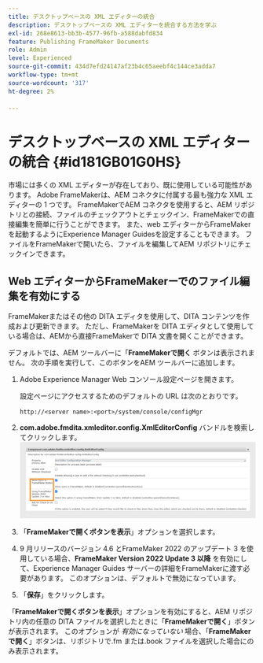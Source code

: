 ```yaml
---
title: デスクトップベースの XML エディターの統合
description: デスクトップベースの XML エディターを統合する方法を学ぶ
exl-id: 268e8613-bb3b-4577-96fb-a588dabfd834
feature: Publishing FrameMaker Documents
role: Admin
level: Experienced
source-git-commit: 434d7efd24147af23b4c65aeebf4c144ce3adda7
workflow-type: tm+mt
source-wordcount: '317'
ht-degree: 2%

---
```


# デスクトップベースの XML エディターの統合 {#id181GB01G0HS}

市場には多くの XML エディターが存在しており、既に使用している可能性があります。 Adobe FrameMakerは、AEM コネクタに付属する最も強力な XML エディターの 1 つです。 FrameMakerでAEM コネクタを使用すると、AEM リポジトリとの接続、ファイルのチェックアウトとチェックイン、FrameMakerでの直接編集を簡単に行うことができます。 また、web エディターからFrameMakerを起動するようにExperience Manager Guidesを設定することもできます。 ファイルをFrameMakerで開いたら、ファイルを編集してAEM リポジトリにチェックインできます。

## Web エディターからFrameMakerーでのファイル編集を有効にする

FrameMakerまたはその他の DITA エディタを使用して、DITA コンテンツを作成および更新できます。 ただし、FrameMakerを DITA エディタとして使用している場合は、AEMから直接FrameMakerで DITA 文書を開くことができます。

デフォルトでは、AEM ツールバーに「**FrameMakerで開く** ボタンは表示されません。 次の手順を実行して、このボタンをAEM ツールバーに追加します。

1. Adobe Experience Manager Web コンソール設定ページを開きます。

   設定ページにアクセスするためのデフォルトの URL は次のとおりです。

   ```http
   http://<server name>:<port>/system/console/configMgr
   ```

1. **com.adobe.fmdita.xmleditor.config.XmlEditorConfig** バンドルを検索してクリックします。
   ![](assets/open-in-fm-config.png)

1. 「**FrameMakerで開くボタンを表示**」オプションを選択します。

1. 9 月リリースのバージョン 4.6 とFrameMaker 2022 のアップデート 3 を使用している場合、**FrameMaker Version 2022 Update 3 以降** を有効にして、Experience Manager Guides サーバーの詳細をFrameMakerに渡す必要があります。 このオプションは、デフォルトで無効になっています。


1. 「**保存**」をクリックします。


「**FrameMakerで開くボタンを表示**」オプションを有効にすると、AEM リポジトリ内の任意の DITA ファイルを選択したときに「**FrameMakerで開く**」ボタンが表示されます。 このオプションが *有効になっていない* 場合、「**FrameMakerで開く**」ボタンは、リポジトリで.fm または.book ファイルを選択した場合にのみ表示されます。



